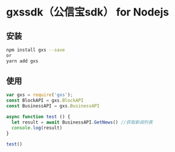 # gxssdk（公信宝sdk） for Nodejs

## 安装
```bash
npm install gxs --save
or 
yarn add gxs
```

## 使用
``` javascript
var gxs = require('gxs');
const BlockAPI = gxs.BlockAPI
const BusinessAPI = gxs.BusinessAPI

async function test () {
  let result = await BusinessAPI.GetNews() //获取新闻列表
  console.log(result)
}

test()

```